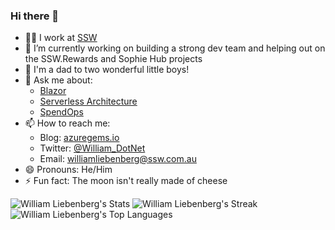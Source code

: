 ### Hi there 👋

- 👨‍💻 I work at [SSW](https://www.ssw.com.au/)
- 🔭 I’m currently working on building a strong dev team and helping out on the SSW.Rewards and Sophie Hub projects
- 👶 I'm a dad to two wonderful little boys!
- 💬 Ask me about:
  - [Blazor](https://www.youtube.com/watch?v=Oeh2IJw7Zig)
  - [Serverless Architecture](https://www.youtube.com/watch?v=BOEG21h1zf0)
  - [SpendOps](https://azuregems.io/spendops-with-azure-cosmos-db/)
- 📫 How to reach me:
  - Blog: [azuregems.io](https://azuregems.io)
  - Twitter: [@William_DotNet](https://twitter.com/William_DotNet)
  - Email: [williamliebenberg@ssw.com.au](mailto:williamliebenberg@ssw.com.au)
- 😄 Pronouns: He/Him
- ⚡ Fun fact: The moon isn't really made of cheese

![William Liebenberg's Stats](https://github-readme-stats.vercel.app/api?username=william-liebenberg&theme=vue-dark&show_icons=true&hide_border=false&count_private=true)
![William Liebenberg's Streak](https://github-readme-streak-stats.herokuapp.com/?user=william-liebenberg&theme=vue-dark&hide_border=false)
![William Liebenberg's Top Languages](https://github-readme-stats.vercel.app/api/top-langs/?username=william-liebenberg&theme=vue-dark&show_icons=true&hide_border=false&layout=compact)
